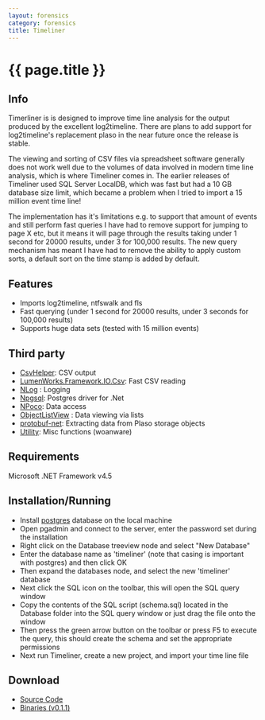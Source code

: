 ```yaml
---
layout: forensics
category: forensics
title: Timeliner
---
```


# {{ page.title }} #

## Info ##

Timerliner is is designed to improve time line analysis for the output produced by the excellent log2timeline. There are plans to add support for log2timeline's replacement plaso in the near future once the release is stable.

The viewing and sorting of CSV files via spreadsheet software generally does not work well due to the volumes of data involved in modern time line analysis, which is where Timeliner comes in. The earlier releases of Timeliner used SQL Server LocalDB, which was fast but had a 10 GB database size limit, which became a problem when I tried to import a 15 million event time line! 

The implementation has it's limitations e.g. to support that amount of events and still perform fast queries I have had to remove support for jumping to page X etc, but it means it will page through the results taking under 1 second for 20000 results, under 3 for 100,000 results. The new query mechanism has meant I have had to remove the ability to apply custom sorts, a default sort on the time stamp is added by default. 

## Features ##

- Imports log2timeline, ntfswalk and fls
- Fast querying (under 1 second for 20000 results, under 3 seconds for 100,000 results)
- Supports huge data sets (tested with 15 million events)

## Third party ##
- [CsvHelper](https://github.com/JoshClose/CsvHelper): CSV output
- [LumenWorks.Framework.IO.Csv](http://www.codeproject.com/Articles/9258/A-Fast-CSV-Reader): Fast CSV reading
- [NLog](http://github.com/NLog/NLog) : Logging
- [Npgsql](http://npgsql.projects.pgfoundry.org/): Postgres driver for .Net
- [NPoco](https://github.com/schotime/NPoco): Data access
- [ObjectListView](http://objectlistview.sourceforge.net/cs/index.html) : Data viewing via lists 
- [protobuf-net](https://code.google.com/p/protobuf-net/): Extracting data from Plaso storage objects
- [Utility](http://www.woanware.co.uk): Misc functions (woanware)

## Requirements ##

Microsoft .NET Framework v4.5 

## Installation/Running ##
 
- Install [postgres](http://www.postgresql.org/download/) database on the local machine 
- Open pgadmin and connect to the server, enter the password set during the installation
- Right click on the Database treeview node and select "New Database"
- Enter the database name as 'timeliner' (note that casing is important with postgres) and then click OK 
- Then expand the databases node, and select the new 'timeliner' database
- Next click the SQL icon on the toolbar, this will open the SQL query window
- Copy the contents of the SQL script (schema.sql) located in the Database folder into the SQL query window or just drag the file onto the window
- Then press the green arrow button on the toolbar or press F5 to execute the query, this should create the schema and set the appropriate permissions
- Next run Timeliner, create a new project, and import your time line file

## Download ##

- [Source Code](https://github.com/woanware/Timeliner)
- [Binaries (v0.1.1)](/downloads/Timeliner.v.0.1.1.zip) 